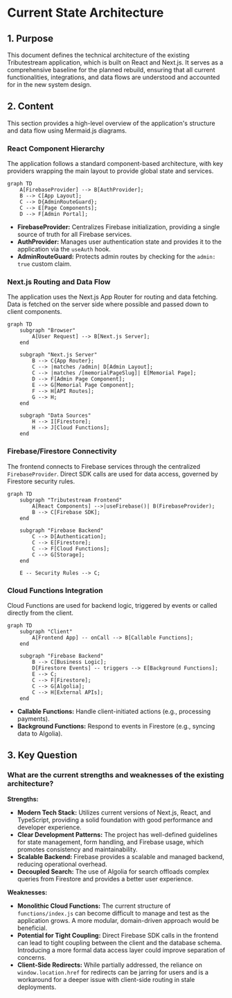 # Current State Architecture

## 1. Purpose

This document defines the technical architecture of the existing Tributestream application, which is built on React and Next.js. It serves as a comprehensive baseline for the planned rebuild, ensuring that all current functionalities, integrations, and data flows are understood and accounted for in the new system design.

## 2. Content

This section provides a high-level overview of the application's structure and data flow using Mermaid.js diagrams.

### React Component Hierarchy

The application follows a standard component-based architecture, with key providers wrapping the main layout to provide global state and services.

```mermaid
graph TD
    A[FirebaseProvider] --> B[AuthProvider];
    B --> C[App Layout];
    C --> D{AdminRouteGuard};
    C --> E[Page Components];
    D --> F[Admin Portal];
```

*   **FirebaseProvider:** Centralizes Firebase initialization, providing a single source of truth for all Firebase services.
*   **AuthProvider:** Manages user authentication state and provides it to the application via the `useAuth` hook.
*   **AdminRouteGuard:** Protects admin routes by checking for the `admin: true` custom claim.

### Next.js Routing and Data Flow

The application uses the Next.js App Router for routing and data fetching. Data is fetched on the server side where possible and passed down to client components.

```mermaid
graph TD
    subgraph "Browser"
        A[User Request] --> B[Next.js Server];
    end

    subgraph "Next.js Server"
        B --> C{App Router};
        C --> |matches /admin| D[Admin Layout];
        C --> |matches /[memorialPageSlug]| E[Memorial Page];
        D --> F[Admin Page Component];
        E --> G[Memorial Page Component];
        F --> H[API Routes];
        G --> H;
    end

    subgraph "Data Sources"
        H --> I[Firestore];
        H --> J[Cloud Functions];
    end
```

### Firebase/Firestore Connectivity

The frontend connects to Firebase services through the centralized `FirebaseProvider`. Direct SDK calls are used for data access, governed by Firestore security rules.

```mermaid
graph TD
    subgraph "Tributestream Frontend"
        A[React Components] -->|useFirebase()| B(FirebaseProvider);
        B --> C[Firebase SDK];
    end

    subgraph "Firebase Backend"
        C --> D[Authentication];
        C --> E[Firestore];
        C --> F[Cloud Functions];
        C --> G[Storage];
    end

    E -- Security Rules --> C;
```

### Cloud Functions Integration

Cloud Functions are used for backend logic, triggered by events or called directly from the client.

```mermaid
graph TD
    subgraph "Client"
        A[Frontend App] -- onCall --> B[Callable Functions];
    end

    subgraph "Firebase Backend"
        B --> C[Business Logic];
        D[Firestore Events] -- triggers --> E[Background Functions];
        E --> C;
        C --> F[Firestore];
        C --> G[Algolia];
        C --> H[External APIs];
    end
```

*   **Callable Functions:** Handle client-initiated actions (e.g., processing payments).
*   **Background Functions:** Respond to events in Firestore (e.g., syncing data to Algolia).

## 3. Key Question

### What are the current strengths and weaknesses of the existing architecture?

**Strengths:**

*   **Modern Tech Stack:** Utilizes current versions of Next.js, React, and TypeScript, providing a solid foundation with good performance and developer experience.
*   **Clear Development Patterns:** The project has well-defined guidelines for state management, form handling, and Firebase usage, which promotes consistency and maintainability.
*   **Scalable Backend:** Firebase provides a scalable and managed backend, reducing operational overhead.
*   **Decoupled Search:** The use of Algolia for search offloads complex queries from Firestore and provides a better user experience.

**Weaknesses:**

*   **Monolithic Cloud Functions:** The current structure of `functions/index.js` can become difficult to manage and test as the application grows. A more modular, domain-driven approach would be beneficial.
*   **Potential for Tight Coupling:** Direct Firebase SDK calls in the frontend can lead to tight coupling between the client and the database schema. Introducing a more formal data access layer could improve separation of concerns.
*   **Client-Side Redirects:** While partially addressed, the reliance on `window.location.href` for redirects can be jarring for users and is a workaround for a deeper issue with client-side routing in stale deployments.